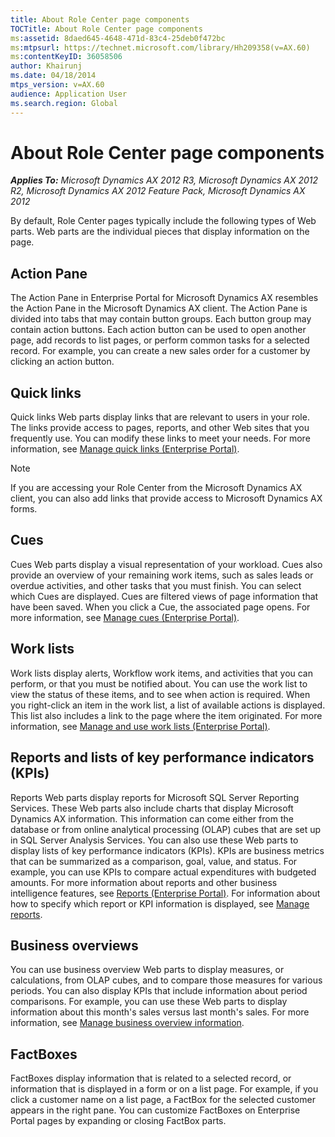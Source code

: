 ```yaml
---
title: About Role Center page components
TOCTitle: About Role Center page components
ms:assetid: 8daed645-4648-471d-83c4-25deb0f472bc
ms:mtpsurl: https://technet.microsoft.com/library/Hh209358(v=AX.60)
ms:contentKeyID: 36058506
author: Khairunj
ms.date: 04/18/2014
mtps_version: v=AX.60
audience: Application User
ms.search.region: Global
---
```


# About Role Center page components 


_**Applies To:** Microsoft Dynamics AX 2012 R3, Microsoft Dynamics AX 2012 R2, Microsoft Dynamics AX 2012 Feature Pack, Microsoft Dynamics AX 2012_

By default, Role Center pages typically include the following types of Web parts. Web parts are the individual pieces that display information on the page.

## Action Pane

The Action Pane in Enterprise Portal for Microsoft Dynamics AX resembles the Action Pane in the Microsoft Dynamics AX client. The Action Pane is divided into tabs that may contain button groups. Each button group may contain action buttons. Each action button can be used to open another page, add records to list pages, or perform common tasks for a selected record. For example, you can create a new sales order for a customer by clicking an action button.

## Quick links

Quick links Web parts display links that are relevant to users in your role. The links provide access to pages, reports, and other Web sites that you frequently use. You can modify these links to meet your needs. For more information, see [Manage quick links (Enterprise Portal)](manage-quick-links-enterprise-portal.md).


> [!NOTE]
> <P>If you are accessing your Role Center from the Microsoft Dynamics AX client, you can also add links that provide access to Microsoft Dynamics AX forms.</P>



## Cues

Cues Web parts display a visual representation of your workload. Cues also provide an overview of your remaining work items, such as sales leads or overdue activities, and other tasks that you must finish. You can select which Cues are displayed. Cues are filtered views of page information that have been saved. When you click a Cue, the associated page opens. For more information, see [Manage cues (Enterprise Portal)](manage-cues-enterprise-portal.md).

## Work lists

Work lists display alerts, Workflow work items, and activities that you can perform, or that you must be notified about. You can use the work list to view the status of these items, and to see when action is required. When you right-click an item in the work list, a list of available actions is displayed. This list also includes a link to the page where the item originated. For more information, see [Manage and use work lists (Enterprise Portal)](manage-and-use-work-lists-enterprise-portal.md).

## Reports and lists of key performance indicators (KPIs)

Reports Web parts display reports for Microsoft SQL Server Reporting Services. These Web parts also include charts that display Microsoft Dynamics AX information. This information can come either from the database or from online analytical processing (OLAP) cubes that are set up in SQL Server Analysis Services. You can also use these Web parts to display lists of key performance indicators (KPIs). KPIs are business metrics that can be summarized as a comparison, goal, value, and status. For example, you can use KPIs to compare actual expenditures with budgeted amounts. For more information about reports and other business intelligence features, see [Reports (Enterprise Portal)](reports-enterprise-portal.md). For information about how to specify which report or KPI information is displayed, see [Manage reports](manage-reports.md).

## Business overviews

You can use business overview Web parts to display measures, or calculations, from OLAP cubes, and to compare those measures for various periods. You can also display KPIs that include information about period comparisons. For example, you can use these Web parts to display information about this month's sales versus last month's sales. For more information, see [Manage business overview information](manage-business-overview-information.md).

## FactBoxes

FactBoxes display information that is related to a selected record, or information that is displayed in a form or on a list page. For example, if you click a customer name on a list page, a FactBox for the selected customer appears in the right pane. You can customize FactBoxes on Enterprise Portal pages by expanding or closing FactBox parts.

  



